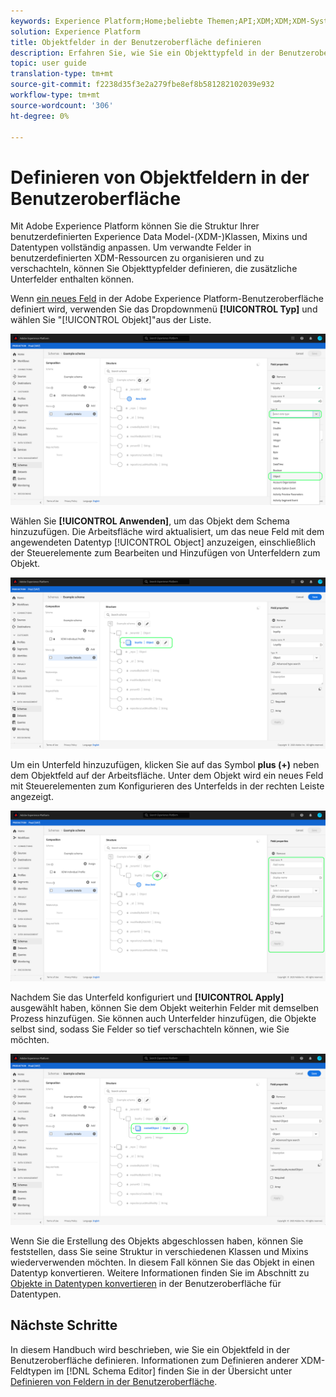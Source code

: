 ```yaml
---
keywords: Experience Platform;Home;beliebte Themen;API;XDM;XDM;XDM-System;Erlebnisdatenmodell;Datenmodell;ui;Arbeitsbereich;Objekt;Feld;
solution: Experience Platform
title: Objektfelder in der Benutzeroberfläche definieren
description: Erfahren Sie, wie Sie ein Objekttypfeld in der Benutzeroberfläche "Experience Platform"definieren.
topic: user guide
translation-type: tm+mt
source-git-commit: f2238d35f3e2a279fbe8ef8b581282102039e932
workflow-type: tm+mt
source-wordcount: '306'
ht-degree: 0%

---
```



# Definieren von Objektfeldern in der Benutzeroberfläche

Mit Adobe Experience Platform können Sie die Struktur Ihrer benutzerdefinierten Experience Data Model-(XDM-)Klassen, Mixins und Datentypen vollständig anpassen. Um verwandte Felder in benutzerdefinierten XDM-Ressourcen zu organisieren und zu verschachteln, können Sie Objekttypfelder definieren, die zusätzliche Unterfelder enthalten können.

Wenn [ein neues Feld](./overview.md#define) in der Adobe Experience Platform-Benutzeroberfläche definiert wird, verwenden Sie das Dropdownmenü **[!UICONTROL Typ]** und wählen Sie &quot;[!UICONTROL Objekt]&quot;aus der Liste.

![](../../images/ui/fields/special/object.png)

Wählen Sie **[!UICONTROL Anwenden]**, um das Objekt dem Schema hinzuzufügen. Die Arbeitsfläche wird aktualisiert, um das neue Feld mit dem angewendeten Datentyp [!UICONTROL Object] anzuzeigen, einschließlich der Steuerelemente zum Bearbeiten und Hinzufügen von Unterfeldern zum Objekt.

![](../../images/ui/fields/special/object-applied.png)

Um ein Unterfeld hinzuzufügen, klicken Sie auf das Symbol **plus (+)** neben dem Objektfeld auf der Arbeitsfläche. Unter dem Objekt wird ein neues Feld mit Steuerelementen zum Konfigurieren des Unterfelds in der rechten Leiste angezeigt.

![](../../images/ui/fields/special/object-add-field.png)

Nachdem Sie das Unterfeld konfiguriert und **[!UICONTROL Apply]** ausgewählt haben, können Sie dem Objekt weiterhin Felder mit demselben Prozess hinzufügen. Sie können auch Unterfelder hinzufügen, die Objekte selbst sind, sodass Sie Felder so tief verschachteln können, wie Sie möchten.

![](../../images/ui/fields/special/object-nested.png)

Wenn Sie die Erstellung des Objekts abgeschlossen haben, können Sie feststellen, dass Sie seine Struktur in verschiedenen Klassen und Mixins wiederverwenden möchten. In diesem Fall können Sie das Objekt in einen Datentyp konvertieren. Weitere Informationen finden Sie im Abschnitt zu [Objekte in Datentypen konvertieren](../resources/data-types.md#convert) in der Benutzeroberfläche für Datentypen.

## Nächste Schritte

In diesem Handbuch wird beschrieben, wie Sie ein Objektfeld in der Benutzeroberfläche definieren. Informationen zum Definieren anderer XDM-Feldtypen im [!DNL Schema Editor] finden Sie in der Übersicht unter [Definieren von Feldern in der Benutzeroberfläche](./overview.md#special).
